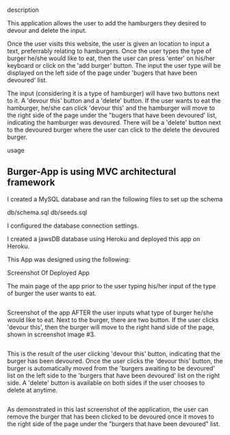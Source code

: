 

description

This application allows the user to add the hamburgers they desired to devour and delete the input. 

Once the user visits this website, the user is given an location to input a text, preferrably relating to hamburgers. Once the user types the type of burger he/she would like to eat, then the user can press 'enter' on his/her keyboard or click on the 'add burger' button. The input the user type will be displayed on the left side of the page under 'bugers that have been devoured' list. 

The input (considering it is a type of hamburger) will have two buttons next to it. A 'devour this' button and a 'delete' button. If the user wants to eat the hamburger, he/she can click 'devour this' and the hamburger will move to the right side of the page under the "bugers that have been devoured' list, indicating the hamburger was devoured. There will be a 'delete' button next to the devoured burger where the user can click to the delete the devoured burger. 

usage

<h2>Burger-App is using MVC architectural framework</h2>

I created a MySQL database and ran the following files to set up the schema

db/schema.sql
db/seeds.sql

I configured the database connection settings.

I created a jawsDB database using Heroku and deployed this app on Heroku.


This App was designed using the following:


Screenshot Of Deployed App

The main page of the app prior to the user typing his/her input of the type of burger the user wants to eat. 

<img src="assets/images/picture1.png" alt=""> 
<br>

Screenshot of the app AFTER the user inputs what type of burger he/she would like to eat. Next to the burger, there are two button. If the user clicks 'devour this', then the burger will move to the right hand side of the page, shown in screenshot image #3.

<img src="assets/images/picture2.png" alt=""> 
<br>

This is the result of the user clicking 'devour this' button, indicating that the burger has been devoured. Once the user clicks the 'devour this' button, the burger is automatically moved from the 'burgers awaiting to be devoured' list on the left side to the 'burgers that have been devoured' list on the right side. A 'delete' button is available on both sides if the user chooses to delete at anytime. 

<img src="assets/images/picture3.png" alt=""> 
<br>

As demonstrated in this last screenshot of the application, the user can remove the burger that has been clicked to be devoured once it moves to the right side of the page under the "burgers that have been devoured" list.

<img src="assets/images/picture4.png" alt=""> 


